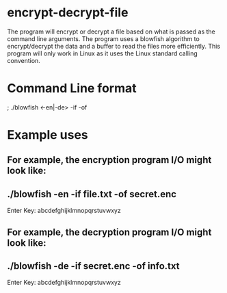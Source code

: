 # encrypt-decrypt-file
The program will encrypt or decrypt a file based on what is passed as the command line arguments. The program uses a blowfish algorithm to encrypt/decrypt the data and a buffer to read the files more efficiently. This program will only work in Linux as it uses the Linux standard calling convention.

# Command Line format
;	./blowfish <-en|-de> -if <inputFileName> -of <outputFileName>

# Example uses
For example, the encryption program I/O might look like:
  ----------------------------------------------------------------------------
 ./blowfish -en -if file.txt -of secret.enc 
 ----------------------------------------------------------------------------
  Enter Key: abcdefghijklmnopqrstuvwxyz

For example, the decryption program I/O might look like:
  ----------------------------------------------------------------------------
 ./blowfish -de -if secret.enc -of info.txt 
   ----------------------------------------------------------------------------
  Enter Key: abcdefghijklmnopqrstuvwxyz
